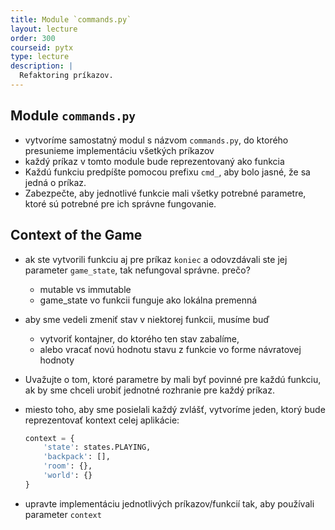 ```yaml
---
title: Module `commands.py`
layout: lecture
order: 300
courseid: pytx
type: lecture
description: |
  Refaktoring príkazov.
---
```


## Module `commands.py`

* vytvoríme samostatný modul s názvom `commands.py`, do ktorého presunieme implementáciu všetkých príkazov
* každý príkaz v tomto module bude reprezentovaný ako funkcia
* Každú funkciu predpíšte pomocou prefixu `cmd_`, aby bolo jasné, že sa jedná o príkaz.
* Zabezpečte, aby jednotlivé funkcie mali všetky potrebné parametre, ktoré sú potrebné pre ich správne fungovanie.


## Context of the Game

* ak ste vytvorili funkciu aj pre príkaz `koniec` a odovzdávali ste jej parameter  `game_state`, tak nefungoval správne. prečo?

  * mutable vs immutable
  * game_state vo funkcii funguje ako lokálna premenná

* aby sme vedeli zmeniť stav v niektorej funkcii, musíme buď

  * vytvoriť kontajner, do ktorého ten stav zabalíme,
  * alebo vracať novú hodnotu stavu z funkcie vo forme návratovej hodnoty

* Uvažujte o tom, ktoré parametre by mali byť povinné pre každú funkciu, ak by sme chceli urobiť jednotné rozhranie pre každý príkaz.

* miesto toho, aby sme posielali každý zvlášť, vytvoríme jeden, ktorý bude reprezentovať kontext celej aplikácie:

  ```python
  context = {
      'state': states.PLAYING,
      'backpack': [],
      'room': {},
      'world': {}
  }
  ```

* upravte implementáciu jednotlivých príkazov/funkcií tak, aby používali parameter `context`
